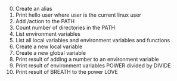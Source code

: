 0. Create an alias
1. Print hello user where user is the current linux user
2. Add /action to the PATH
3. Count number of directories in the PATH
4. List environment variables
5. List all local variables and environment variables and functions
6. Create a new local variable
7. Create a new global variable
8. Print result of adding a number to an environment variable
9. Print result of environment variables POWER divided by DIVIDE
10. Print result of BREATH to the power LOVE

